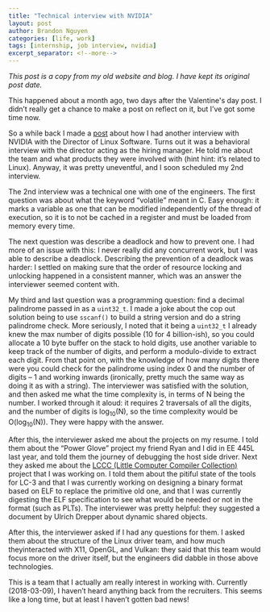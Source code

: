 ```yaml
---
title: "Technical interview with NVIDIA"
layout: post
author: Brandon Nguyen
categories: [life, work]
tags: [internship, job interview, nvidia]
excerpt_separator: <!--more-->
---
```


*This post is a copy from my old website and blog. I have kept its original post date.*

This happened about a month ago, two days after the Valentine's day post.
I didn’t really get a chance to make a post on reflect on it, but I’ve got some time now.

So a while back I made a [post](/blog/life/work/2018/02/03/another_nvidia_interview)
about how I had another interview with NVIDIA with the Director of Linux Software.
Turns out it was a behavioral interview with the director acting as the hiring manager.
He told me about the team and what products they were involved with (hint hint: it’s related to Linux).
Anyway, it was pretty uneventful, and I soon scheduled my 2nd interview.

<!--more-->

The 2nd interview was a technical one with one of the engineers.
The first question was about what the keyword “volatile” meant in C.
Easy enough: it marks a variable as one that can be modified independently of the thread of execution,
so it is to not be cached in a register and must be loaded from memory every time.

The next question was describe a deadlock and how to prevent one.
I had more of an issue with this: I never really did any concurrent work,
but I was able to describe a deadlock. Describing the prevention of a deadlock was harder:
I settled on making sure that the order of resource locking and unlocking happened in a consistent manner,
which was an answer the interviewer seemed content with.

My third and last question was a programming question: find a decimal palindrome passed in as a `uint32_t`.
I made a joke about the cop out solution being to use `sscanf()` to build a string version and do a
string palindrome check.
More seriously, I noted that it being a `uint32_t` I already knew the max number of digits possible
(10 for 4 billion-ish), so you could allocate a 10 byte buffer on the stack to hold digits,
use another variable to keep track of the number of digits, and perform a modulo-divide to extract each digit.
From that point on, with the knowledge of how many digits there were you could check for the palindrome using
index 0 and the number of digits – 1 and working inwards (ironically, pretty much the same way as doing
it as with a string).
The interviewer was satisfied with the solution, and then asked me what the time complexity is,
in terms of N being the number. I worked through it aloud: it requires 2 traversals of all the digits,
and the number of digits is log<sub>10</sub>(N), so the time complexity would be O(log<sub>10</sub>(N)).
They were happy with the answer.

After this, the interviewer asked me about the projects on my resume.
I told them about the “Power Glove” project my friend Ryan and I did in EE 445L last year,
and told them the journey of debugging the host side driver.
Next they asked me about the [LCCC (Little Computer Compiler Collection)](https://github.com/aeturnus/lccc)
project that I was working on.
I told them about the pitiful state of the tools for LC-3 and that I was currently working on designing
a binary format based on ELF to replace the primitive old one, and that I was currently digesting
the ELF specification to see what would be needed or not in the format
(such as PLTs). The interviewer was pretty helpful: they suggested a document
by Ulrich Drepper about dynamic shared objects.

After this, the interviewer asked if I had any questions for them.
I asked them about the structure of the Linux driver team, and how much theyinteracted with X11, OpenGL,
and Vulkan: they said that this team would focus more on the driver itself,
but the engineers did dabble in those above technologies.

This is a team that I actually am really interest in working with.
Currently (2018-03-09), I haven’t heard anything back from the recruiters.
This seems like a long time, but at least I haven’t gotten bad news!
